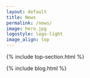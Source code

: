 ```yaml
---
layout: default
title: News
permalink: /news/
image: hero.jpg
logostyle: logo-light
image_align: top
---
```


 {% include top-section.html %}

 {% include blog.html %}

